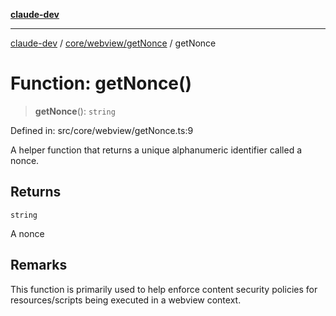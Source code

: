 [**claude-dev**](../../../../README.md)

***

[claude-dev](../../../../README.md) / [core/webview/getNonce](../README.md) / getNonce

# Function: getNonce()

> **getNonce**(): `string`

Defined in: src/core/webview/getNonce.ts:9

A helper function that returns a unique alphanumeric identifier called a nonce.

## Returns

`string`

A nonce

## Remarks

This function is primarily used to help enforce content security
policies for resources/scripts being executed in a webview context.
